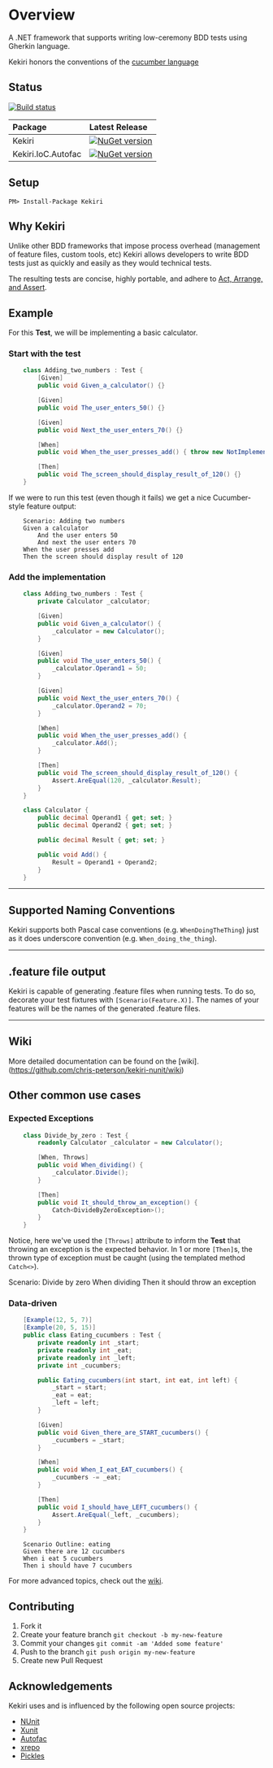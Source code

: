 # Overview

A .NET framework that supports writing low-ceremony BDD tests using Gherkin language.

Kekiri honors the conventions of the
[cucumber language](<https://github.com/cucumber/cucumber/wiki/Feature-Introduction>)

## Status

[![Build status](https://ci.appveyor.com/api/projects/status/wlf5svx969v88mh1?svg=true)](https://ci.appveyor.com/project/chris-peterson/kekiri-nunit)

Package | Latest Release |
:-------- | :------------ |
Kekiri | [![NuGet version](https://img.shields.io/nuget/dt/Kekiri.svg)](<https://www.nuget.org/packages/kekiri>)
Kekiri.IoC.Autofac | [![NuGet version](https://img.shields.io/nuget/dt/Kekiri.IoC.Autofac.svg)](<https://www.nuget.org/packages/kekiri.ioc.autofac>)

## Setup

`PM> Install-Package Kekiri`

## Why Kekiri

Unlike other BDD frameworks that impose process overhead (management of feature files, custom tools, etc)
Kekiri allows developers to write BDD tests just as quickly and easily as they would technical tests.

The resulting tests are concise, highly portable, and adhere to [Act, Arrange, and Assert](http://www.arrangeactassert.com/why-and-what-is-arrange-act-assert/).

## Example

For this **Test**, we will be implementing a basic calculator.

### Start with the test

```c#
    class Adding_two_numbers : Test {
        [Given]
        public void Given_a_calculator() {}

        [Given]
        public void The_user_enters_50() {}

        [Given]
        public void Next_the_user_enters_70() {}

        [When]
        public void When_the_user_presses_add() { throw new NotImplementedException(); }

        [Then]
        public void The_screen_should_display_result_of_120() {}
    }
```

If we were to run this test (even though it fails) we get a nice Cucumber-style feature output:

        Scenario: Adding two numbers
        Given a calculator
            And the user enters 50
            And next the user enters 70
        When the user presses add
        Then the screen should display result of 120

### Add the implementation

```c#
    class Adding_two_numbers : Test {
        private Calculator _calculator;

        [Given]
        public void Given_a_calculator() {
            _calculator = new Calculator();
        }

        [Given]
        public void The_user_enters_50() {
            _calculator.Operand1 = 50;
        }

        [Given]
        public void Next_the_user_enters_70() {
            _calculator.Operand2 = 70;
        }

        [When]
        public void When_the_user_presses_add() {
            _calculator.Add();
        }

        [Then]
        public void The_screen_should_display_result_of_120() {
            Assert.AreEqual(120, _calculator.Result);
        }
    }

    class Calculator {
        public decimal Operand1 { get; set; }
        public decimal Operand2 { get; set; }

        public decimal Result { get; set; }

        public void Add() {
            Result = Operand1 + Operand2;
        }
    }
```

---

## Supported Naming Conventions

Kekiri supports both Pascal case conventions (e.g. `WhenDoingTheThing`) just as it does
underscore convention (e.g. `When_doing_the_thing`).

---

## .feature file output

Kekiri is capable of generating .feature files when running tests.  To do so, decorate your test fixtures with `[Scenario(Feature.X)]`.  The names of your features will be the names of the generated .feature files.

---

## Wiki

More detailed documentation can be found on the [wiki].(<https://github.com/chris-peterson/kekiri-nunit/wiki>)

## Other common use cases

### Expected Exceptions

```c#
    class Divide_by_zero : Test {
        readonly Calculator _calculator = new Calculator();

        [When, Throws]
        public void When_dividing() {
            _calculator.Divide();
        }

        [Then]
        public void It_should_throw_an_exception() {
            Catch<DivideByZeroException>();
        }
    }
```

Notice, here we've used the `[Throws]` attribute to inform the **Test** that throwing an
exception is the expected behavior.  In 1 or more `[Then]`s, the thrown type of exception must
be caught (using the templated method `Catch<>`).

   Scenario: Divide by zero
        When dividing
        Then it should throw an exception

### Data-driven

```c#
    [Example(12, 5, 7)]
    [Example(20, 5, 15)]
    public class Eating_cucumbers : Test {
        private readonly int _start;
        private readonly int _eat;
        private readonly int _left;
        private int _cucumbers;

        public Eating_cucumbers(int start, int eat, int left) {
            _start = start;
            _eat = eat;
            _left = left;
        }

        [Given]
        public void Given_there_are_START_cucumbers() {
            _cucumbers = _start;
        }

        [When]
        public void When_I_eat_EAT_cucumbers() {
            _cucumbers -= _eat;
        }

        [Then]
        public void I_should_have_LEFT_cucumbers() {
            Assert.AreEqual(_left, _cucumbers);
        }
    }
```

        Scenario Outline: eating
        Given there are 12 cucumbers
        When i eat 5 cucumbers
        Then i should have 7 cucumbers

For more advanced topics, check out the [wiki](https://github.com/chris-peterson/kekiri-nunit/wiki).

## Contributing

1. Fork it
2. Create your feature branch `git checkout -b my-new-feature`
3. Commit your changes `git commit -am 'Added some feature'`
4. Push to the branch `git push origin my-new-feature`
5. Create new Pull Request

## Acknowledgements

Kekiri uses and is influenced by the following open source projects:

* [NUnit](<http://nunit.org>)
* [Xunit](<https://xunit.github.io>)
* [Autofac](<https://github.com/autofac/Autofac>)
* [xrepo](<https://github.com/andyalm/xrepo>)
* [Pickles](<https://github.com/picklesdoc/pickles>)
